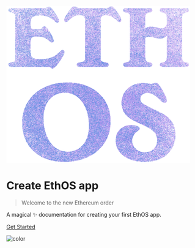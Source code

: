 <!-- _coverpage.md -->

![logo](ethos.png)

# Create EthOS app

> Welcome to the new Ethereum order

A magical ✨ documentation for creating your first EthOS app.

<!-- // TODO: add repo link
[GitHub](https://github.com/docsifyjs/docsify/) -->
[Get Started](#ethos-core-package)

<!-- background color -->

![color](#000000)